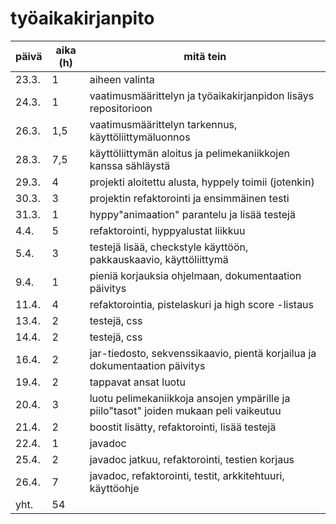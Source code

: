 # työaikakirjanpito
| päivä | aika (h) | mitä tein |
|-------|----------|-----------|
|23.3.  | 1        | aiheen valinta | 
|24.3.  | 1        | vaatimusmäärittelyn ja työaikakirjanpidon lisäys repositorioon |
|26.3.  | 1,5      | vaatimusmäärittelyn tarkennus, käyttöliittymäluonnos |
|28.3.  | 7,5      | käyttöliittymän aloitus ja pelimekaniikkojen kanssa sähläystä |
|29.3.  | 4        | projekti aloitettu alusta, hyppely toimii (jotenkin) |
|30.3.  | 3        | projektin refaktorointi ja ensimmäinen testi |
|31.3.  | 1        | hyppy"animaation" parantelu ja lisää testejä |
|4.4.   | 5        | refaktorointi, hyppyalustat liikkuu |
|5.4.   | 3        | testejä lisää, checkstyle käyttöön, pakkauskaavio, käyttöliittymä |
|9.4.   | 1        | pieniä korjauksia ohjelmaan, dokumentaation päivitys |
|11.4.  | 4        | refaktorointia, pistelaskuri ja high score -listaus |
|13.4.  | 2        | testejä, css |
|14.4.  | 2        | testejä, css |
|16.4.  | 2        | jar-tiedosto, sekvenssikaavio, pientä korjailua ja dokumentaation päivitys |
|19.4.  | 2        | tappavat ansat luotu |
|20.4.  | 3        | luotu pelimekaniikkoja ansojen ympärille ja piilo"tasot" joiden mukaan peli vaikeutuu |
|21.4.  | 2        | boostit lisätty, refaktorointi, lisää testejä |
|22.4.  | 1        | javadoc |
|25.4.  | 2        | javadoc jatkuu, refaktorointi, testien korjaus |
|26.4.  | 7        | javadoc, refaktorointi, testit, arkkitehtuuri, käyttöohje |
|yht.   | 54       | 